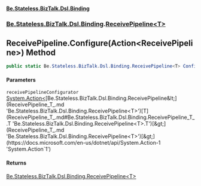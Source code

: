 #### [Be.Stateless.BizTalk.Dsl.Binding](README.md 'README')
### [Be.Stateless.BizTalk.Dsl.Binding](Be.Stateless.BizTalk.Dsl.Binding.md 'Be.Stateless.BizTalk.Dsl.Binding').[ReceivePipeline&lt;T&gt;](ReceivePipeline_T_.md 'Be.Stateless.BizTalk.Dsl.Binding.ReceivePipeline<T>')

## ReceivePipeline<T>.Configure(Action<ReceivePipeline<T>>) Method

```csharp
public static Be.Stateless.BizTalk.Dsl.Binding.ReceivePipeline<T> Configure(System.Action<Be.Stateless.BizTalk.Dsl.Binding.ReceivePipeline<T>> receivePipelineConfigurator);
```
#### Parameters

<a name='Be.Stateless.BizTalk.Dsl.Binding.ReceivePipeline_T_.Configure(System.Action_Be.Stateless.BizTalk.Dsl.Binding.ReceivePipeline_T__).receivePipelineConfigurator'></a>

`receivePipelineConfigurator` [System.Action&lt;](https://docs.microsoft.com/en-us/dotnet/api/System.Action-1 'System.Action`1')[Be.Stateless.BizTalk.Dsl.Binding.ReceivePipeline&lt;](ReceivePipeline_T_.md 'Be.Stateless.BizTalk.Dsl.Binding.ReceivePipeline<T>')[T](ReceivePipeline_T_.md#Be.Stateless.BizTalk.Dsl.Binding.ReceivePipeline_T_.T 'Be.Stateless.BizTalk.Dsl.Binding.ReceivePipeline<T>.T')[&gt;](ReceivePipeline_T_.md 'Be.Stateless.BizTalk.Dsl.Binding.ReceivePipeline<T>')[&gt;](https://docs.microsoft.com/en-us/dotnet/api/System.Action-1 'System.Action`1')

#### Returns
[Be.Stateless.BizTalk.Dsl.Binding.ReceivePipeline&lt;](ReceivePipeline_T_.md 'Be.Stateless.BizTalk.Dsl.Binding.ReceivePipeline<T>')[T](ReceivePipeline_T_.md#Be.Stateless.BizTalk.Dsl.Binding.ReceivePipeline_T_.T 'Be.Stateless.BizTalk.Dsl.Binding.ReceivePipeline<T>.T')[&gt;](ReceivePipeline_T_.md 'Be.Stateless.BizTalk.Dsl.Binding.ReceivePipeline<T>')